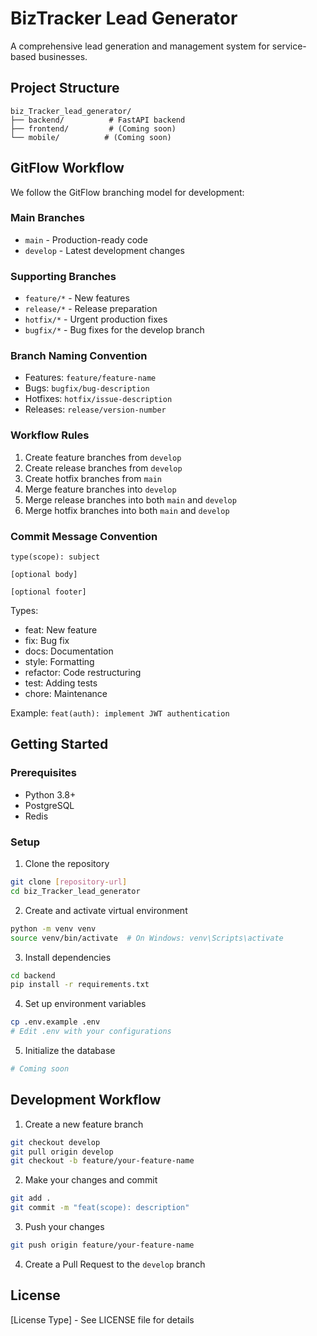 # BizTracker Lead Generator

A comprehensive lead generation and management system for service-based businesses.

## Project Structure

```
biz_Tracker_lead_generator/
├── backend/          # FastAPI backend
├── frontend/         # (Coming soon)
└── mobile/          # (Coming soon)
```

## GitFlow Workflow

We follow the GitFlow branching model for development:

### Main Branches
- `main` - Production-ready code
- `develop` - Latest development changes

### Supporting Branches
- `feature/*` - New features
- `release/*` - Release preparation
- `hotfix/*` - Urgent production fixes
- `bugfix/*` - Bug fixes for the develop branch

### Branch Naming Convention
- Features: `feature/feature-name`
- Bugs: `bugfix/bug-description`
- Hotfixes: `hotfix/issue-description`
- Releases: `release/version-number`

### Workflow Rules
1. Create feature branches from `develop`
2. Create release branches from `develop`
3. Create hotfix branches from `main`
4. Merge feature branches into `develop`
5. Merge release branches into both `main` and `develop`
6. Merge hotfix branches into both `main` and `develop`

### Commit Message Convention
```
type(scope): subject

[optional body]

[optional footer]
```

Types:
- feat: New feature
- fix: Bug fix
- docs: Documentation
- style: Formatting
- refactor: Code restructuring
- test: Adding tests
- chore: Maintenance

Example: `feat(auth): implement JWT authentication`

## Getting Started

### Prerequisites
- Python 3.8+
- PostgreSQL
- Redis

### Setup
1. Clone the repository
```bash
git clone [repository-url]
cd biz_Tracker_lead_generator
```

2. Create and activate virtual environment
```bash
python -m venv venv
source venv/bin/activate  # On Windows: venv\Scripts\activate
```

3. Install dependencies
```bash
cd backend
pip install -r requirements.txt
```

4. Set up environment variables
```bash
cp .env.example .env
# Edit .env with your configurations
```

5. Initialize the database
```bash
# Coming soon
```

## Development Workflow

1. Create a new feature branch
```bash
git checkout develop
git pull origin develop
git checkout -b feature/your-feature-name
```

2. Make your changes and commit
```bash
git add .
git commit -m "feat(scope): description"
```

3. Push your changes
```bash
git push origin feature/your-feature-name
```

4. Create a Pull Request to the `develop` branch

## License

[License Type] - See LICENSE file for details 